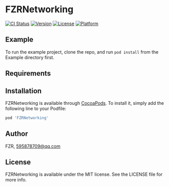 # FZRNetworking

[![CI Status](https://img.shields.io/travis/FZR/FZRNetworking.svg?style=flat)](https://travis-ci.org/FZR/FZRNetworking)
[![Version](https://img.shields.io/cocoapods/v/FZRNetworking.svg?style=flat)](https://cocoapods.org/pods/FZRNetworking)
[![License](https://img.shields.io/cocoapods/l/FZRNetworking.svg?style=flat)](https://cocoapods.org/pods/FZRNetworking)
[![Platform](https://img.shields.io/cocoapods/p/FZRNetworking.svg?style=flat)](https://cocoapods.org/pods/FZRNetworking)

## Example

To run the example project, clone the repo, and run `pod install` from the Example directory first.

## Requirements

## Installation

FZRNetworking is available through [CocoaPods](https://cocoapods.org). To install
it, simply add the following line to your Podfile:

```ruby
pod 'FZRNetworking'
```

## Author

FZR, 595878709@qq.com

## License

FZRNetworking is available under the MIT license. See the LICENSE file for more info.
